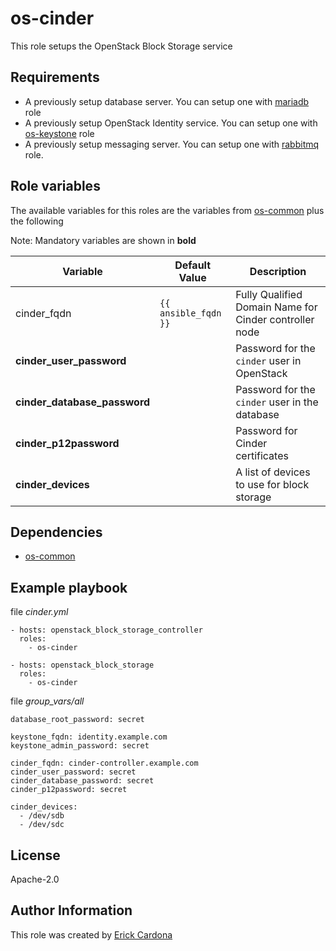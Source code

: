 # os-cinder
This role setups the OpenStack Block Storage service

## Requirements
- A previously setup database server.
  You can setup one with [mariadb](https://github.com/clearlinux/clear-config-management/tree/master/roles/mariadb) role
- A previously setup OpenStack Identity service.
  You can setup one with [os-keystone](https://github.com/clearlinux/clear-config-management/tree/master/roles/os-keystone) role
- A previously setup messaging server.
  You can setup one with [rabbitmq](https://github.com/clearlinux/clear-config-management/tree/master/roles/rabbitmq) role.

## Role variables
The available variables for this roles are the variables from [os-common](https://github.com/clearlinux/clear-config-management/tree/master/roles/os-common) plus the following

Note: Mandatory variables are shown in **bold**

Variable | Default Value | Description
-------- | ------------- | -----------
cinder_fqdn | `{{ ansible_fqdn }}` | Fully Qualified Domain Name for Cinder controller node
**cinder_user_password** | | Password for the `cinder` user in OpenStack
**cinder_database_password** | | Password for the `cinder` user in the database
**cinder_p12password** | | Password for Cinder certificates
**cinder_devices** | | A list of devices to use for block storage

## Dependencies
* [os-common](https://github.com/clearlinux/clear-config-management/tree/master/roles/os-common)

## Example playbook
file *cinder.yml*
```
- hosts: openstack_block_storage_controller
  roles:
    - os-cinder

- hosts: openstack_block_storage
  roles:
    - os-cinder
```

file *group_vars/all*
```
database_root_password: secret

keystone_fqdn: identity.example.com
keystone_admin_password: secret

cinder_fqdn: cinder-controller.example.com
cinder_user_password: secret
cinder_database_password: secret
cinder_p12password: secret

cinder_devices:
  - /dev/sdb
  - /dev/sdc
```

## License
Apache-2.0

## Author Information
This role was created by [Erick Cardona](erick.cardona.ruiz@intel.com)
